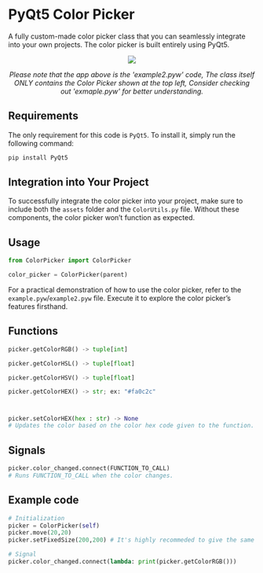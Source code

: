 # PyQt5 Color Picker

A fully custom-made color picker class that you can seamlessly integrate into your own projects. The color picker is built entirely using PyQt5.

<p align="center">
  <img src="https://i.imgur.com/QTXWurs.png">
</p>

<p align="center">
  <i>Please note that the app above is the 'example2.pyw' code, The class itself ONLY contains the Color Picker shown at the top left, Consider checking out 'exmaple.pyw' for better understanding.</i>
</p>

## Requirements
The only requirement for this code is `PyQt5`. To install it, simply run the following command:
```bash
pip install PyQt5
```
## Integration into Your Project
To successfully integrate the color picker into your project, make sure to include both the `assets` folder and the `ColorUtils.py` file. Without these components, the color picker won’t function as expected.
## Usage
```python
from ColorPicker import ColorPicker

color_picker = ColorPicker(parent)
```


For a practical demonstration of how to use the color picker, refer to the `example.pyw`/`example2.pyw` file. Execute it to explore the color picker’s features firsthand.


## Functions

```python
picker.getColorRGB() -> tuple[int]

picker.getColorHSL() -> tuple[float]

picker.getColorHSV() -> tuple[float]

picker.getColorHEX() -> str; ex: "#fa0c2c"
```

#

```python
picker.setColorHEX(hex : str) -> None
# Updates the color based on the color hex code given to the function. ('#rrggbb' format)
```

## Signals
```python
picker.color_changed.connect(FUNCTION_TO_CALL)
# Runs FUNCTION_TO_CALL when the color changes.
```


## Example code
```python
# Initialization
picker = ColorPicker(self)
picker.move(20,20)
picker.setFixedSize(200,200) # It's highly recommeded to give the same width and height for the picker.

# Signal
picker.color_changed.connect(lambda: print(picker.getColorRGB()))
```
